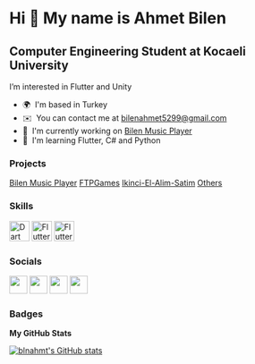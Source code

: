 Hi 👋 My name is Ahmet Bilen
============================

Computer Engineering Student at Kocaeli University
--------------------------------------------------

I’m interested in Flutter and Unity

* 🌍  I'm based in Turkey
* ✉️  You can contact me at [bilenahmet5299@gmail.com](mailto:bilenahmet5299@gmail.com)
* 🚀  I'm currently working on [Bilen Music Player](http://play.google.com/store/apps/details?id=com.bilenstudio.music&hl=tr&gl=US)
* 🧠  I'm learning Flutter, C# and Python

### Projects

[Bilen Music Player](https://play.google.com/store/apps/details?id=com.bilenstudio.music)
[FTPGames](https://github.com/blnahmt/FTP-Games)
[Ikinci-El-Alim-Satim](https://github.com/blnahmt/Ikinci-El-Alim-Satim)
[Others](https://github.com/blnahmt?tab=repositories)

### Skills

<p align="left">
<a href="https://dart.dev/" target="_blank" rel="noreferrer"><img src="https://raw.githubusercontent.com/danielcranney/readme-generator/main/public/icons/skills/dart-colored.svg" width="36" height="36" alt="Dart" /></a>
<a href="https://flutter.dev/" target="_blank" rel="noreferrer"><img src="https://raw.githubusercontent.com/danielcranney/readme-generator/main/public/icons/skills/flutter-colored.svg" width="36" height="36" alt="Flutter" /></a>
 <a href="https://www.python.org/" target="_blank" rel="noreferrer"><img src="https://raw.githubusercontent.com/danielcranney/readme-generator/main/public/icons/skills/python-colored.svg" width="36" height="36" alt="Flutter" /></a>
</p>


### Socials

<p align="left"> <a href="https://www.github.com/blnahmt" target="_blank" rel="noreferrer"><img src="https://raw.githubusercontent.com/danielcranney/readme-generator/main/public/icons/socials/github.svg" width="32" height="32" /></a> <a href="http://www.instagram.com/bln.ahmt" target="_blank" rel="noreferrer"><img src="https://raw.githubusercontent.com/danielcranney/readme-generator/main/public/icons/socials/instagram.svg" width="32" height="32" /></a> <a href="https://www.linkedin.com/in/ahmet-bilen-7ab7181b2/" target="_blank" rel="noreferrer"><img src="https://raw.githubusercontent.com/danielcranney/readme-generator/main/public/icons/socials/linkedin.svg" width="32" height="32" /></a> <a href="https://www.twitter.com/blnahmt" target="_blank" rel="noreferrer"><img src="https://raw.githubusercontent.com/danielcranney/readme-generator/main/public/icons/socials/twitter.svg" width="32" height="32" /></a></p>

### Badges

<b>My GitHub Stats</b>

<a href="http://www.github.com/blnahmt"><img src="https://github-readme-stats.vercel.app/api?username=blnahmt&show_icons=true&hide=&count_private=true&title_color=ff5555&text_color=f8f8f2&icon_color=f8f8f2&bg_color=282a36&hide_border=true&show_icons=true" alt="blnahmt's GitHub stats" /></a>
